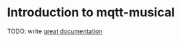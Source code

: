 # Introduction to mqtt-musical

TODO: write [great documentation](http://jacobian.org/writing/what-to-write/)
